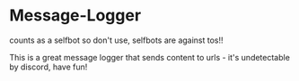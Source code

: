 # Message-Logger

counts as a selfbot so don't use, selfbots are against tos!!

This is a great message logger that sends content to urls - it's undetectable by discord, have fun!
